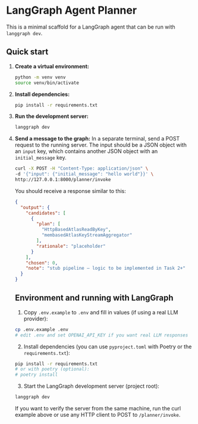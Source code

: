 # LangGraph Agent Planner

This is a minimal scaffold for a LangGraph agent that can be run with `langgraph dev`.

## Quick start

1.  **Create a virtual environment:**
    ```bash
    python -m venv venv
    source venv/bin/activate
    ```

2.  **Install dependencies:**
    ```bash
    pip install -r requirements.txt
    ```

3.  **Run the development server:**
    ```bash
    langgraph dev
    ```

4.  **Send a message to the graph:**
    In a separate terminal, send a POST request to the running server. The input should be a JSON object with an `input` key, which contains another JSON object with an `initial_message` key.

    ```bash
    curl -X POST -H "Content-Type: application/json" \
    -d '{"input": {"initial_message": "hello world"}}' \
    http://127.0.0.1:8000/planner/invoke
    ```

    You should receive a response similar to this:

    ```json
    {
      "output": {
        "candidates": [
          {
            "plan": [
              "HttpBasedAtlasReadByKey",
              "membasedAtlasKeyStreamAggregator"
            ],
            "rationale": "placeholder"
          }
        ],
        "chosen": 0,
        "note": "stub pipeline — logic to be implemented in Task 2+"
      }
    }
    ```

    ## Environment and running with LangGraph

    1. Copy `.env.example` to `.env` and fill in values (if using a real LLM provider):

    ```bash
    cp .env.example .env
    # edit .env and set OPENAI_API_KEY if you want real LLM responses
    ```

    2. Install dependencies (you can use `pyproject.toml` with Poetry or the `requirements.txt`):

    ```bash
    pip install -r requirements.txt
    # or with poetry (optional):
    # poetry install
    ```

    3. Start the LangGraph development server (project root):

    ```bash
    langgraph dev
    ```

    If you want to verify the server from the same machine, run the curl example above or use any HTTP client to POST to `/planner/invoke`.
